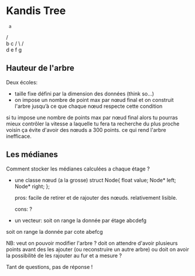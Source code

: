 # Kandis Tree

     a
   /   \
  b     c
 / \   / \
d   e f   g

## Hauteur de l'arbre
Deux écoles:
 - taille fixe défini par la dimension des données (think so...)
 - on impose un nombre de point max par nœud final et on construit l'arbre jusqu’à ce que chaque nœud respecte cette condition

si tu impose une nombre de points max par nœud final alors tu pourras mieux contrôler la vitesse a laquelle tu fera ta recherche du plus proche voisin
ça évite d'avoir des nœuds a 300 points. ce qui rend l'arbre inefficace.

## Les médianes
Comment stocker les médianes calculées a chaque étage ?
 - une classe nœud (a la grosse)
    struct Node{
        float value;
        Node* left;
        Node* right;
    };

    pros: facile de retirer et de rajouter des nœuds.
          relativement lisible.

    cons: ?

 - un vecteur:
 soit on range la donnée par étage
    abcdefg

 soit on range la donnée par cote
    abefcg

NB: veut on pouvoir modifier l'arbre ?
doit on attendre d'avoir plusieurs points avant des les ajouter (ou reconstruire un autre arbre) ou doit on avoir la possibilité de les rajouter au fur et a mesure ?

Tant de questions, pas de réponse !